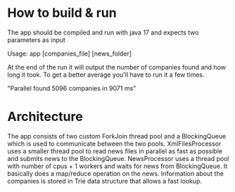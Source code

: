 # How to build & run
The app should be compiled and run with java 17 and expects two parameters as input

Usage: app [companies_file] [news_folder]

At the end of the run it will output the number of companies found and how long it took. To get a better average you'll have to run it a few times.

"Parallel found 5096 companies in 9071 ms"

# Architecture
The app consists of two custom ForkJoin thread pool and a BlockingQueue which is used to communicate between the two pools.
XmlFilesProcessor uses a smaller thread pool to read news files in parallel as fast as possible and submits news to the BlockingQueue.
NewsProcessor uses a thread pool with number of cpus + 1 workers and waits for news from BlockingQueue. It basically does a map/reduce operation on the news.
Information about the companies is stored in Trie data structure that allows a fast lookup.
